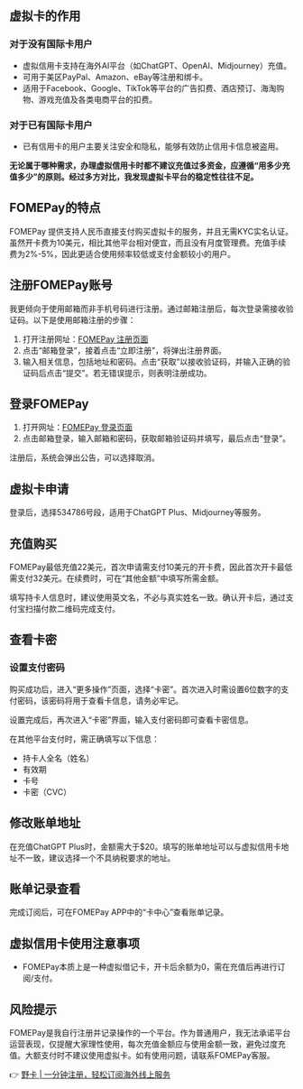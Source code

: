 ## 虚拟卡的作用

### 对于没有国际卡用户
- 虚拟信用卡支持在海外AI平台（如ChatGPT、OpenAI、Midjourney）充值。
- 可用于美区PayPal、Amazon、eBay等注册和绑卡。
- 适用于Facebook、Google、TikTok等平台的广告扣费、酒店预订、海淘购物、游戏充值及各类电商平台的扣费。

### 对于已有国际卡用户
- 已有信用卡的用户主要关注安全和隐私，能够有效防止信用卡信息被盗用。

**无论属于哪种需求，办理虚拟信用卡时都不建议充值过多资金，应遵循“用多少充值多少”的原则。经过多方对比，我发现虚拟卡平台的稳定性往往不足。**

## FOMEPay的特点

FOMEPay 提供支持人民币直接支付购买虚拟卡的服务，并且无需KYC实名认证。虽然开卡费为10美元，相比其他平台相对便宜，而且没有月度管理费。充值手续费为2%-5%，因此更适合使用频率较低或支付金额较小的用户。

## 注册FOMEPay账号

我更倾向于使用邮箱而非手机号码进行注册。通过邮箱注册后，每次登录需接收验证码。以下是使用邮箱注册的步骤：

1. 打开注册网址：[FOMEPay 注册页面](https://bit.ly/bewildcard)
2. 点击“邮箱登录”，接着点击“立即注册”，将弹出注册界面。
3. 输入相关信息，包括地址和密码。点击“获取”以接收验证码，并输入正确的验证码后点击“提交”。若无错误提示，则表明注册成功。

## 登录FOMEPay

1. 打开网址：[FOMEPay 登录页面](https://bit.ly/bewildcard)
2. 点击邮箱登录，输入邮箱和密码，获取邮箱验证码并填写，最后点击“登录”。

注册后，系统会弹出公告，可以选择取消。

## 虚拟卡申请

登录后，选择534786号段，适用于ChatGPT Plus、Midjourney等服务。

## 充值购买

FOMEPay最低充值22美元，首次申请需支付10美元的开卡费，因此首次开卡最低需支付32美元。在续费时，可在“其他金额”中填写所需金额。

填写持卡人信息时，建议使用英文名，不必与真实姓名一致。确认开卡后，通过支付宝扫描付款二维码完成支付。

## 查看卡密

### 设置支付密码
购买成功后，进入“更多操作”页面，选择“卡密”。首次进入时需设置6位数字的支付密码，该密码将用于查看卡信息，请务必牢记。

设置完成后，再次进入“卡密”界面，输入支付密码即可查看卡密信息。

在其他平台支付时，需正确填写以下信息：
- 持卡人全名（姓名）
- 有效期
- 卡号
- 卡密（CVC）

## 修改账单地址

在充值ChatGPT Plus时，金额需大于$20。填写的账单地址可以与虚拟信用卡地址不一致，建议选择一个不具纳税要求的地址。

## 账单记录查看

完成订阅后，可在FOMEPay APP中的“卡中心”查看账单记录。

## 虚拟信用卡使用注意事项

- FOMEPay本质上是一种虚拟借记卡，开卡后余额为0，需在充值后再进行订阅/支付。

## 风险提示

FOMEPay是我自行注册并记录操作的一个平台。作为普通用户，我无法承诺平台运营表现，仅提醒大家理性使用，每次充值金额应与使用金额一致，避免过度充值。大额支付时不建议使用虚拟卡。如有使用问题，请联系FOMEPay客服。

👉 [野卡 | 一分钟注册，轻松订阅海外线上服务](https://bit.ly/bewildcard)